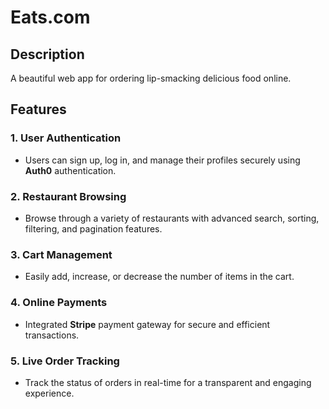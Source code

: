 # Eats.com

## Description

A beautiful web app for ordering lip-smacking delicious food online.

## Features

### 1. User Authentication
- Users can sign up, log in, and manage their profiles securely using **Auth0** authentication.

### 2. Restaurant Browsing
- Browse through a variety of restaurants with advanced search, sorting, filtering, and pagination features.

### 3. Cart Management
- Easily add, increase, or decrease the number of items in the cart.

### 4. Online Payments
- Integrated **Stripe** payment gateway for secure and efficient transactions.

### 5. Live Order Tracking
- Track the status of orders in real-time for a transparent and engaging experience.
